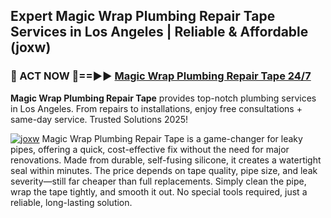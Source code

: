 ## Expert Magic Wrap Plumbing Repair Tape Services in Los Angeles | Reliable & Affordable (joxw)  

<h3>🚿 ACT NOW 🌟==►► <a href="https://tinyurl.com/2ne6vx2x" rel="nofollow">Magic Wrap Plumbing Repair Tape 24/7</a></h3>

**Magic Wrap Plumbing Repair Tape** provides top-notch plumbing services in Los Angeles. From repairs to installations, enjoy free consultations + same-day service. Trusted Solutions 2025!

[![joxw](https://i.imgur.com/4PFF4AK.jpeg)](https://tinyurl.com/2ne6vx2x)
Magic Wrap Plumbing Repair Tape is a game-changer for leaky pipes, offering a quick, cost-effective fix without the need for major renovations. Made from durable, self-fusing silicone, it creates a watertight seal within minutes. The price depends on tape quality, pipe size, and leak severity—still far cheaper than full replacements. Simply clean the pipe, wrap the tape tightly, and smooth it out. No special tools required, just a reliable, long-lasting solution.